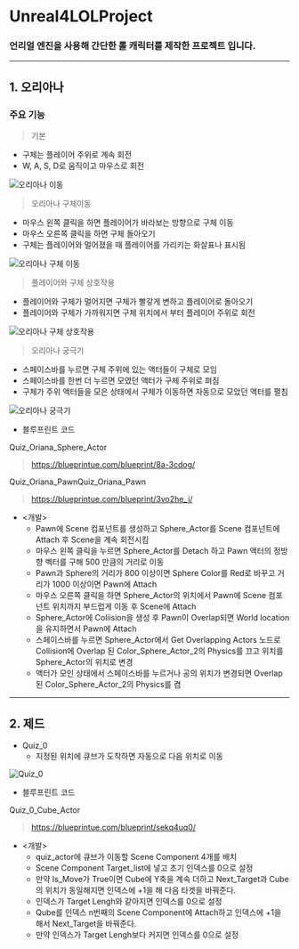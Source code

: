 # Unreal4LOLProject

### 언리얼 엔진을 사용해 간단한 롤 캐릭터를 제작한 프로젝트 입니다.
***
## 1. 오리아나

### 주요 기능

>기본

- 구체는 플레이어 주위로 계속 회전
- W, A, S, D로 움직이고 마우스로 회전

![오리아나 이동](https://github.com/nunnunnana/Unreal4LOLProject/assets/99165741/bc2c879b-5e1d-4a13-bcb5-06852c1f01c1)

>오리아나 구체이동

- 마우스 왼쪽 클릭을 하면 플레이어가 바라보는 방향으로 구체 이동
- 마우스 오른쪽 클릭을 하면 구체 돌아오기
- 구체는 플레이어와 멀어졌을 때 플레이어를 가리키는 화살표나 표시됨
 
![오리아나 구체 이동](https://github.com/nunnunnana/Unreal4LOLProject/assets/99165741/fe0e1aab-e81d-4322-ada3-d08cf03cc9a8)

>플레이어와 구체 상호작용

- 플레이어와 구체가 멀어지면 구체가 빨갛게 변하고 플레이어로 돌아오기
- 플레이어와 구체가 가까워지면 구체 위치에서 부터 플레이어 주위로 회전

![오리아나 구체 상호작용](https://github.com/nunnunnana/Unreal4LOLProject/assets/99165741/bfa75fde-8b21-4c92-a776-73f910495d96)

>오리아나 궁극기

- 스페이스바를 누르면 구체 주위에 있는 액터들이 구체로 모임
- 스페이스바를 한번 더 누르면 모였던 액터가 구체 주위로 펴짐
- 구체가 주위 액터들을 모은 상태에서 구체가 이동하면 자동으로 모았던 액터를 펼침

![오리아나 궁극기](https://github.com/nunnunnana/Unreal4LOLProject/assets/99165741/5b7ce62a-9adb-4aa7-9c5e-b49d6a9d7a88)

- 블루프린트 코드

Quiz_Oriana_Sphere_Actor
>https://blueprintue.com/blueprint/8a-3cdog/

Quiz_Oriana_PawnQuiz_Oriana_Pawn
>https://blueprintue.com/blueprint/3vo2he_j/

- <개발>
  - Pawn에 Scene 컴포넌트를 생성하고 Sphere_Actor를 Scene 컴포넌트에 Attach 후 Scene을 계속 회전시킴
  - 마우스 왼쪽 클릭을 누르면 Sphere_Actor를 Detach 하고 Pawn 액터의 정방향 벡터를 구해 500 만큼의 거리로 이동
  - Pawn과 Sphere의 거리가 800 이상이면 Sphere Color를 Red로 바꾸고 거리가 1000 이상이면 Pawn에 Attach
  - 마우스 오른쪽 클릭을 하면 Sphere_Actor의 위치에서 Pawn에 Scene 컴포넌트 위치까지 부드럽게 이동 후 Scene에 Attach
  - Sphere_Actor에 Coliision을 생성 후 Pawn이 Overlap되면 World location을 유지하면서 Pawn에 Attach
  - 스페이스바를 누르면 Sphere_Actor에서 Get Overlapping Actors 노드로 Collision에 Overlap 된
  Color_Sphere_Actor_2의 Physics를 끄고 위치를 Sphere_Actor의 위치로 변경
  - 액터가 모인 상태에서 스페이스바를 누르거나 공의 위치가 변경되면 Overlap 된 Color_Sphere_Actor_2의 Physics를 켬



***
## 2. 제드
- Quiz_0
  - 지정된 위치에 큐브가 도착하면 자동으로 다음 위치로 이동

![Quiz_0](https://github.com/nunnunnana/Unreal4_Project/assets/99165741/0f74f14b-7bdb-4a96-a2ee-7a7cc4fe11d2)

- 블루프린트 코드

Quiz_0_Cube_Actor
>https://blueprintue.com/blueprint/sekq4uq0/

- <개발>
  - quiz_actor에 큐브가 이동할 Scene Component 4개를 배치
  - Scene Component Target_list에 넣고 초기 인덱스를 0으로 설정
  - 만약 Is_Move가 True이면 Cube에 Y축을 계속 더하고 Next_Target과 Cube의 위치가 동일해지면  인덱스에 +1을 해 다음 타겟을 바꿔준다.
  - 인덱스가 Target Lengh와 같아지면 인덱스를 0으로 설정
  - Qube를 인덱스 n번째의 Scene Component에 Attach하고 인덱스에 +1을 해서 Next_Target을 바꿔준다.
  - 만약 인덱스가 Target Lengh보다 커지면 인덱스를 0으로 설정
